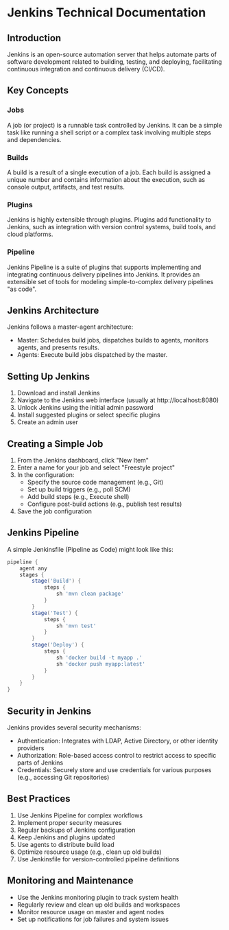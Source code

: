 # Jenkins Technical Documentation

## Introduction

Jenkins is an open-source automation server that helps automate parts of software development related to building, testing, and deploying, facilitating continuous integration and continuous delivery (CI/CD).

## Key Concepts

### Jobs
A job (or project) is a runnable task controlled by Jenkins. It can be a simple task like running a shell script or a complex task involving multiple steps and dependencies.

### Builds
A build is a result of a single execution of a job. Each build is assigned a unique number and contains information about the execution, such as console output, artifacts, and test results.

### Plugins
Jenkins is highly extensible through plugins. Plugins add functionality to Jenkins, such as integration with version control systems, build tools, and cloud platforms.

### Pipeline
Jenkins Pipeline is a suite of plugins that supports implementing and integrating continuous delivery pipelines into Jenkins. It provides an extensible set of tools for modeling simple-to-complex delivery pipelines "as code".

## Jenkins Architecture

Jenkins follows a master-agent architecture:
- Master: Schedules build jobs, dispatches builds to agents, monitors agents, and presents results.
- Agents: Execute build jobs dispatched by the master.

## Setting Up Jenkins

1. Download and install Jenkins
2. Navigate to the Jenkins web interface (usually at http://localhost:8080)
3. Unlock Jenkins using the initial admin password
4. Install suggested plugins or select specific plugins
5. Create an admin user

## Creating a Simple Job

1. From the Jenkins dashboard, click "New Item"
2. Enter a name for your job and select "Freestyle project"
3. In the configuration:
   - Specify the source code management (e.g., Git)
   - Set up build triggers (e.g., poll SCM)
   - Add build steps (e.g., Execute shell)
   - Configure post-build actions (e.g., publish test results)
4. Save the job configuration

## Jenkins Pipeline

A simple Jenkinsfile (Pipeline as Code) might look like this:

```groovy
pipeline {
    agent any
    stages {
        stage('Build') {
            steps {
                sh 'mvn clean package'
            }
        }
        stage('Test') {
            steps {
                sh 'mvn test'
            }
        }
        stage('Deploy') {
            steps {
                sh 'docker build -t myapp .'
                sh 'docker push myapp:latest'
            }
        }
    }
}
```

## Security in Jenkins

Jenkins provides several security mechanisms:
- Authentication: Integrates with LDAP, Active Directory, or other identity providers
- Authorization: Role-based access control to restrict access to specific parts of Jenkins
- Credentials: Securely store and use credentials for various purposes (e.g., accessing Git repositories)

## Best Practices

1. Use Jenkins Pipeline for complex workflows
2. Implement proper security measures
3. Regular backups of Jenkins configuration
4. Keep Jenkins and plugins updated
5. Use agents to distribute build load
6. Optimize resource usage (e.g., clean up old builds)
7. Use Jenkinsfile for version-controlled pipeline definitions

## Monitoring and Maintenance

- Use the Jenkins monitoring plugin to track system health
- Regularly review and clean up old builds and workspaces
- Monitor resource usage on master and agent nodes
- Set up notifications for job failures and system issues

